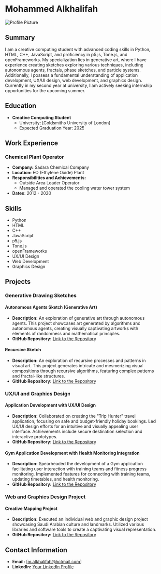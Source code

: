 # Mohammed Alkhalifah

![Profile Picture]()

## Summary

I am a creative computing student with advanced coding skills in Python, HTML, C++, JavaScript, and proficiency in p5.js, Tone.js, and openFrameworks. My specialization lies in generative art, where I have experience creating sketches exploring various techniques, including autonomous agents, fractals, phase sketches, and particle systems. Additionally, I possess a fundamental understanding of application development, UX/UI design, web development, and graphics design. Currently in my second year at university, I am actively seeking internship opportunities for the upcoming summer.

## Education

- **Creative Computing Student**
  - University: [Goldsmiths University of London]
  - Expected Graduation Year: 2025

## Work Experience

### Chemical Plant Operator
- **Company:** Sadara Chemical Company
- **Location:** EO (Ethylene Oxide) Plant
- **Responsibilities and Achievements:**
  - Outside Area Leader Operator
  - Managed and operated the cooling water tower system
- **Dates:** 2012 - 2020

## Skills

- Python
- HTML
- C++
- JavaScript
- p5.js
- Tone.js
- openFrameworks
- UX/UI Design
- Web Development
- Graphics Design

## Projects

### Generative Drawing Sketches

#### Autonomous Agents Sketch (Generative Art)
- **Description:** An exploration of generative art through autonomous agents. This project showcases art generated by algorithms and autonomous agents, creating visually captivating artworks with elements of randomness and mathematical principles.
- **GitHub Repository:** [Link to the Repository](https://doc.gold.ac.uk/~malkh001/autonomousAgents/index.html)

#### Recursive Sketch
- **Description:** An exploration of recursive processes and patterns in visual art. This project generates intricate and mesmerizing visual compositions through recursive algorithms, featuring complex patterns and fractal-like structures.
- **GitHub Repository:** [Link to the Repository](https://doc.gold.ac.uk/~malkh001/recursive/index.html)

### UX/UI and Graphics Design

#### Application Development with UX/UI Design
- **Description:** Collaborated on creating the "Trip Hunter" travel application, focusing on safe and budget-friendly holiday bookings. Led UX/UI design efforts for an intuitive and visually appealing user interface. Achievements include secure destination selection and interactive prototypes.
- **GitHub Repository:** [Link to the Repository](https://www.figma.com/proto/CsPjykLNtZYDJ5EhRgAIIL/those-bishes-doin-stuff?node-id=509-181&starting-point-node-id=509%3A181&mode=design&t=tbC7J8TcC65vtvph-1)

#### Gym Application Development with Health Monitoring Integration
- **Description:** Spearheaded the development of a Gym application facilitating user interaction with training teams and fitness progress monitoring. Implemented features for connecting with training teams, updating timetables, and health monitoring.
- **GitHub Repository:** [Link to the Repository](https://www.figma.com/proto/VdmcerT8E2XPozPBb9fXXf/Gym-app?node-id=1-2&starting-point-node-id=1%3A2&mode=design&t=bAGyT6Bia7xuPBn6-1)

### Web and Graphics Design Project

#### Creative Mapping Project
- **Description:** Executed an individual web and graphic design project showcasing Saudi Arabian culture and landmarks. Utilized various libraries and software tools to create a captivating visual representation.
- **GitHub Repository:** [Link to the Repository](https://doc.gold.ac.uk/~malkh001/ccp/saudiArabia/home.html)

## Contact Information

- **Email:** [m.alkhalifah@hotmail.com]
- **LinkedIn:** [Your LinkedIn Profile](https://www.linkedin.com/in/mohammed-a-alkhalifa-68322b1bb/)


